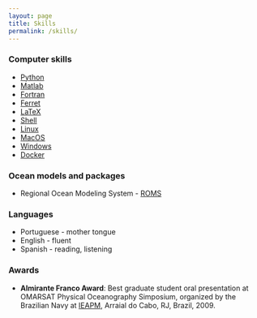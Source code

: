 ```yaml
---
layout: page
title: Skills
permalink: /skills/
---
```


### Computer skills

- [Python](http://www.python.org)
- [Matlab](http://www.mathworks.com)
- [Fortran](http://groups.engin.umd.umich.edu/CIS/course.des/cis400/fortran/fortran.html)
- [Ferret](http://ferret.wrc.noaa.gov/Ferret/)
- [LaTeX](http://www.latex-project.org/)
- [Shell](http://en.wikipedia.org/wiki/Shell_(computing))
- [Linux](http://www.linux.org)
- [MacOS](http://www.apple.com/osx/)
- [Windows](http://windows.microsoft.com/en-US/windows/home)
- [Docker](http://docker.io)

### Ocean models and packages

- Regional Ocean Modeling System - [ROMS](http://www.myroms.org)


### Languages

- Portuguese - mother tongue
- English - fluent
- Spanish - reading, listening

### Awards

- **Almirante Franco Award**: Best graduate student oral presentation at OMARSAT Physical Oceanography Simposium, organized by the Brazilian Navy at [IEAPM](http://www.ieapm.mar.mil.br/), Arraial do Cabo, RJ, Brazil, 2009.